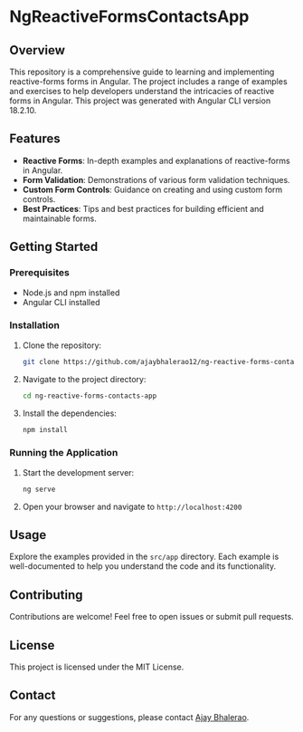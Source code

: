 # NgReactiveFormsContactsApp

## Overview
This repository is a comprehensive guide to learning and implementing reactive-forms forms in Angular. The project includes a range of examples and exercises to help developers understand the intricacies of reactive forms in Angular. This project was generated with Angular CLI version 18.2.10.

## Features
- **Reactive Forms**: In-depth examples and explanations of reactive-forms in Angular.
- **Form Validation**: Demonstrations of various form validation techniques.
- **Custom Form Controls**: Guidance on creating and using custom form controls.
- **Best Practices**: Tips and best practices for building efficient and maintainable forms.

## Getting Started

### Prerequisites
- Node.js and npm installed
- Angular CLI installed

### Installation
1. Clone the repository:
    ```bash
    git clone https://github.com/ajaybhalerao12/ng-reactive-forms-contacts-app.git
    ```
2. Navigate to the project directory:
    ```bash
    cd ng-reactive-forms-contacts-app
    ```
3. Install the dependencies:
    ```bash
    npm install
    ```

### Running the Application
1. Start the development server:
    ```bash
    ng serve
    ```
2. Open your browser and navigate to `http://localhost:4200`

## Usage
Explore the examples provided in the `src/app` directory. Each example is well-documented to help you understand the code and its functionality.

## Contributing
Contributions are welcome! Feel free to open issues or submit pull requests.

## License
This project is licensed under the MIT License.

## Contact
For any questions or suggestions, please contact [Ajay Bhalerao](https://github.com/ajaybhalerao12).
